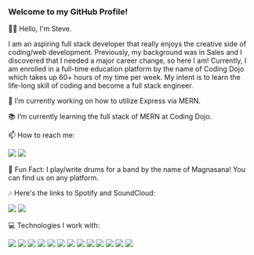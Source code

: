 ### Welcome to my GitHub Profile!

👋🏼 Hello, I'm Steve.

I am an aspiring full stack developer that really enjoys the creative side of coding/web development. Previously, my background was in Sales and I discovered that I needed a major career change, so here I am! Currently, I am enrolled in a full-time education platform by the name of Coding Dojo which takes up 60+ hours of my time per week. My intent is to learn the life-long skill of coding and become a full stack engineer.


📁 I’m currently working on how to utilize Express via MERN.

📚 I’m currently learning the full stack of MERN at Coding Dojo.

📫 How to reach me: 

<a href="https://www.linkedin.com/in/stevenblaketobias/"><img src="https://img.shields.io/badge/LinkedIn-0077B5?style=for-the-badge&logo=linkedin&logoColor=white" /></a> <a href="sblaket@gmail.com"><img src="https://img.shields.io/badge/Gmail-D14836?style=for-the-badge&logo=gmail&logoColor=white" /></a>

🥁  Fun Fact: I play/write drums for a band by the name of Magnasana! You can find us on any platform. 

🎶  Here's the links to Spotify and SoundCloud: 

<a href="https://open.spotify.com/artist/3GtF5qiQuaUmmPR82fV9No?si=Cg9O7bvkR_-ld3DCx7syrA"><img src ="https://img.shields.io/badge/Spotify-1ED760?&style=for-the-badge&logo=spotify&logoColor=white" /></a> <a href="https://soundcloud.com/search?q=magnasana"><img src="https://img.shields.io/badge/SoundCloud-FF3300?style=for-the-badge&logo=soundcloud&logoColor=white" /></a>


💻 Technologies I work with: 

<img src="https://img.shields.io/badge/HTML5-E34F26?style=for-the-badge&logo=html5&logoColor=white" /> <img src="https://img.shields.io/badge/CSS3-1572B6?style=for-the-badge&logo=css3&logoColor=white" /> <img src="https://img.shields.io/badge/Bootstrap-563D7C?style=for-the-badge&logo=bootstrap&logoColor=white" /> <img src="https://img.shields.io/badge/JavaScript-323330?style=for-the-badge&logo=javascript&logoColor=F7DF1E" /> <img src="https://img.shields.io/badge/Node.js-339933?style=for-the-badge&logo=nodedotjs&logoColor=white" /> <img src="https://img.shields.io/badge/MySQL-005C84?style=for-the-badge&logo=mysql&logoColor=white" /> <img src="https://img.shields.io/badge/Python-FFD43B?style=for-the-badge&logo=python&logoColor=blue" /> <img src="https://img.shields.io/badge/Flask-000000?style=for-the-badge&logo=flask&logoColor=white" /> <img src="https://img.shields.io/badge/MongoDB-4EA94B?style=for-the-badge&logo=mongodb&logoColor=white" /> <img src="https://img.shields.io/badge/Express.js-000000?style=for-the-badge&logo=express&logoColor=white" /> <img src="https://img.shields.io/badge/Postman-FF6C37?style=for-the-badge&logo=Postman&logoColor=white" /> <img src="https://img.shields.io/badge/React-20232A?style=for-the-badge&logo=react&logoColor=61DAFB" /> <img src="https://img.shields.io/badge/json-5E5C5C?style=for-the-badge&logo=json&logoColor=white" />



